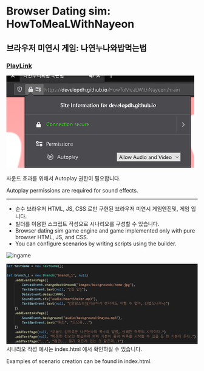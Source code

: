 # Browser Dating sim: HowToMeaLWithNayeon

## 브라우저 미연시 게임: 나연누나와밥먹는법

### [PlayLink](https://developdh.github.io/HowToMeaLWithNayeon/main)

![perm](doc/perm.png)

사운드 효과를 위해서 Autoplay 권한이 필요합니다.

Autoplay permissions are required for sound effects.

---

- 순수 브라우저 HTML, JS, CSS 로만 구현된 브라우저 미연시 게임엔진및, 게임 입니다.
- 빌더를 이용한 스크립트 작성으로 시나리오를 구성할 수 있습니다.
- Browser dating sim game engine and game implemented only with pure browser HTML, JS, and CSS.
- You can configure scenarios by writing scripts using the builder.



![ingame](doc/ingame.png)

![code](doc/code.png)
시나리오 작성 예시는 index.html 에서 확인하실 수 있습니다.

Examples of scenario creation can be found in index.html.

